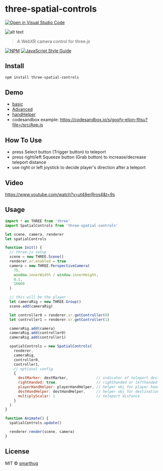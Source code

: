 # three-spatial-controls

[![Open in Visual Studio Code](https://open.vscode.dev/badges/open-in-vscode.svg)](https://open.vscode.dev/smarthug/teleport)

![alt text](img/spatial4.gif)

> A WebXR camera control for three.js

[![NPM](https://img.shields.io/npm/v/three-spatial-controls.svg)](https://www.npmjs.com/package/three-spatial-controls) [![JavaScript Style Guide](https://img.shields.io/badge/code_style-standard-brightgreen.svg)](https://standardjs.com)

## Install

```bash
npm install three-spatial-controls
```

## Demo

- [basic](https://smarthug.github.io/three-spatial-controls/)
- [Advanced](https://lab-delta.vercel.app/RefactorSpatial)
- [handHelper](https://lab-delta.vercel.app/JoystickSpatialControls)
- codesandbox example: https://codesandbox.io/s/goofy-elion-fltsu?file=/src/App.js

## How To Use

- press Select button (Trigger button) to teleport
- press right/left Squeeze button (Grab button) to increase/decrease teleport distance
- use right or left joystick to decide player's direction after a teleport

## Video
https://www.youtube.com/watch?v=ut48erRros4&t=9s

## Usage

```jsx
import * as THREE from 'three'
import SpatialControls from 'three-spatial-controls'

let scene, camera, renderer
let spatialControls

function Init() {
  // three.js setup
  scene = new THREE.Scene()
  renderer.xr.enabled = true
  camera = new THREE.PerspectiveCamera(
    75,
    window.innerWidth / window.innerHeight,
    0.1,
    10000
  )

  // this will be the player
  let cameraRig = new THREE.Group()
  scene.add(cameraRig)

  let controller0 = renderer.xr.getController(0)
  let controller1 = renderer.xr.getController(1)

  cameraRig.add(camera)
  cameraRig.add(controller0)
  cameraRig.add(controller1)

  spatialControls = new SpatialControls(
    renderer,
    cameraRig,
    controller0,
    controller1,
    // optional config 
    {
      destMarker: destMarker,             // indicator of teleport destination ,THREE.Object3D
      rightHanded: true,                  // righthanded or lefthanded
      playerHandHelper: playerHandHelper, // helper obj for player hand, THREE.Object3D
      destHandHelper: destHandHelper,     // helper obj for destination hand, THREE.Object3D
      multiplyScalar: 1                   // teleport distance
    }
  )
}

function Animate() {
  spatialControls.update()

  renderer.render(scene, camera)
}
```

## License

MIT © [smarthug](https://github.com/smarthug)
